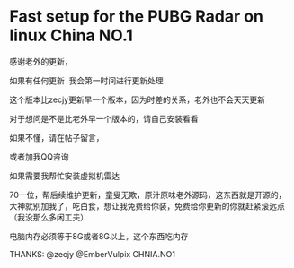 # Fast setup for the PUBG Radar on linux   China NO.1
感谢老外的更新，

如果有任何更新  我会第一时间进行更新处理

这个版本比zecjy更新早一个版本，因为时差的关系，老外也不会天天更新

对于想问是不是比老外早一个版本的，请自己安装看看

如果不懂，请在帖子留言，

或者加我QQ咨询

如果需要我帮忙安装虚拟机雷达

70一位，帮后续维护更新，童叟无欺，原汁原味老外源码，这东西就是开源的，大神就别加我了，吃白食，想让我免费给你装，免费给你更新的你就赶紧滚远点（我没那么多闲工夫）



电脑内存必须等于8G或者8G以上，这个东西吃内存



THANKS:
@zecjy
@EmberVulpix
CHNIA.NO1
